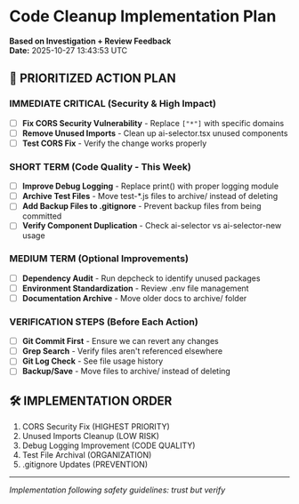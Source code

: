 # Code Cleanup Implementation Plan

**Based on Investigation + Review Feedback**  
**Date:** 2025-10-27 13:43:53 UTC

## 🎯 PRIORITIZED ACTION PLAN

### IMMEDIATE CRITICAL (Security & High Impact)
- [ ] **Fix CORS Security Vulnerability** - Replace `["*"]` with specific domains
- [ ] **Remove Unused Imports** - Clean up ai-selector.tsx unused components
- [ ] **Test CORS Fix** - Verify the change works properly

### SHORT TERM (Code Quality - This Week)
- [ ] **Improve Debug Logging** - Replace print() with proper logging module
- [ ] **Archive Test Files** - Move test-*.js files to archive/ instead of deleting
- [ ] **Add Backup Files to .gitignore** - Prevent backup files from being committed
- [ ] **Verify Component Duplication** - Check ai-selector vs ai-selector-new usage

### MEDIUM TERM (Optional Improvements)
- [ ] **Dependency Audit** - Run depcheck to identify unused packages
- [ ] **Environment Standardization** - Review .env file management
- [ ] **Documentation Archive** - Move older docs to archive/ folder

### VERIFICATION STEPS (Before Each Action)
- [ ] **Git Commit First** - Ensure we can revert any changes
- [ ] **Grep Search** - Verify files aren't referenced elsewhere
- [ ] **Git Log Check** - See file usage history
- [ ] **Backup/Save** - Move files to archive/ instead of deleting

## 🛠️ IMPLEMENTATION ORDER
1. CORS Security Fix (HIGHEST PRIORITY)
2. Unused Imports Cleanup (LOW RISK)
3. Debug Logging Improvement (CODE QUALITY)
4. Test File Archival (ORGANIZATION)
5. .gitignore Updates (PREVENTION)

---
*Implementation following safety guidelines: trust but verify*
